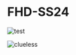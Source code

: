 # FHD-SS24


![test](https://media1.giphy.com/media/v1.Y2lkPTc5MGI3NjExeTlkd2NjbHN5MmYxeXYwaHR2bmV2MHhrM3E1eWFxdnV3M2VrZGF5ciZlcD12MV9pbnRlcm5hbF9naWZfYnlfaWQmY3Q9Zw/cFkiFMDg3iFoI/giphy.webp)

![clueless](https://miro.medium.com/v2/resize:fit:1200/0*tmfbLDU_hIeg0B3B.jpg)

